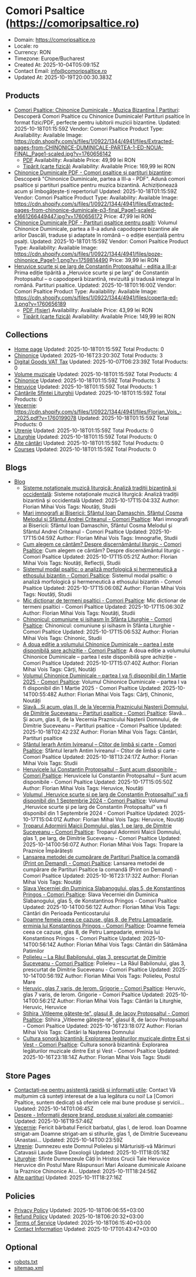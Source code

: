 # Comori Psaltice (https://comoripsaltice.ro)

- Domain: https://comoripsaltice.ro
- Locale: ro
- Currency: RON
- Timezone: Europe/Bucharest
- Created At: 2025-10-04T05:09:15Z
- Contact Email: info@comoripsaltice.ro
- Updated At: 2025-10-19T20:00:30.383Z

## Products

- [Comori Psaltice: Chinonice Duminicale - Muzica Bizantina | Partituri](https://comoripsaltice.ro/products/chinonice-duminicale-partea-i): Descoperă Comori Psaltice cu Chinonice Duminicale! Partituri psaltice în format fizic/PDF, perfecte pentru iubitorii muzicii bizantine.
  Updated: 2025-10-18T01:15:59Z
  Vendor: Comori Psaltice
  Product Type: 
  Availability: Available
  Image: https://cdn.shopify.com/s/files/1/0922/1344/4941/files/Extracted-pages-from-CHINONICE-DUMINICALE-PARTEA-1-ED-NOUA-FINAL_Page1-scaled.jpg?v=1760656142
  - [PDF](https://comoripsaltice.ro/products/chinonice-duminicale-partea-i?variant=52564064141645)
    Availability: Available
    Price: 49,99 lei RON
  - [Tipărit (carte fizică)](https://comoripsaltice.ro/products/chinonice-duminicale-partea-i?variant=52564073873741)
    Availability: Available
    Price: 169,99 lei RON
- [Chinonice Duminicale PDF - Comori psaltice și partituri bizantine](https://comoripsaltice.ro/products/chinonice-duminicale-partea-a-iii-a-pdf): Descoperă "Chinonice Duminicale, partea a III-a - PDF". Adună comori psaltice și partituri psaltice pentru muzica bizantină. Achiziționează acum și îmbogățește-ți repertoriul!
  Updated: 2025-10-18T01:15:59Z
  Vendor: Comori Psaltice
  Product Type: 
  Availability: Available
  Image: https://cdn.shopify.com/s/files/1/0922/1344/4941/files/Extracted-pages-from-chinonice-duminicale-p3-final_Page1-scaled-e1661266449447.jpg?v=1760656172
  Price: 47,99 lei RON
- [Chinonice Duminicale PDF - Partituri psaltice pentru psalti](https://comoripsaltice.ro/products/chinonice-duminicale-partea-a-ii-a): Volumul Chinonice Duminicale, partea a II-a adună capodopere bizantine ale arilor Dascăli, traduse și adaptate în română – o ediție esențială pentru psalți.
  Updated: 2025-10-18T01:15:59Z
  Vendor: Comori Psaltice
  Product Type: 
  Availability: Available
  Image: https://cdn.shopify.com/s/files/1/0922/1344/4941/files/poze-chinonice_Page1-1.png?v=1759814490
  Price: 39,99 lei RON
- [Heruvice scurte și pe larg de Constantin Protopsaltul - ediția a III-a](https://comoripsaltice.ro/products/heruvice-scurte-si-pe-larg-de-constantin-protopsaltul): Prima ediție tipărită a „Heruvice scurte și pe larg” de Constantin Protopsaltul – o capodoperă bizantină, revizuită și tradusă integral în română. Partituri psaltice.
  Updated: 2025-10-18T01:16:00Z
  Vendor: Comori Psaltice
  Product Type: 
  Availability: Available
  Image: https://cdn.shopify.com/s/files/1/0922/1344/4941/files/coperta-ed-3.png?v=1760656189
  - [PDF (fișier)](https://comoripsaltice.ro/products/heruvice-scurte-si-pe-larg-de-constantin-protopsaltul?variant=52538748436813)
    Availability: Available
    Price: 43,99 lei RON
  - [Tipărit (carte fizică)](https://comoripsaltice.ro/products/heruvice-scurte-si-pe-larg-de-constantin-protopsaltul?variant=52538748469581)
    Availability: Available
    Price: 149,99 lei RON

## Collections

- [Home page](https://comoripsaltice.ro/collections/frontpage)
  Updated: 2025-10-18T01:15:59Z
  Total Products: 0
- [Chinonice](https://comoripsaltice.ro/collections/chinonice)
  Updated: 2025-10-16T23:20:30Z
  Total Products: 3
- [Digital Goods VAT Tax](https://comoripsaltice.ro/collections/digital-goods-vat-tax)
  Updated: 2025-10-07T06:23:39Z
  Total Products: 0
- [Volume muzicale](https://comoripsaltice.ro/collections/volume-muzicale)
  Updated: 2025-10-18T01:15:59Z
  Total Products: 4
- [Chinonice](https://comoripsaltice.ro/collections/chinonice-1)
  Updated: 2025-10-18T01:15:59Z
  Total Products: 3
- [Heruvice](https://comoripsaltice.ro/collections/heruvice-1)
  Updated: 2025-10-18T01:15:59Z
  Total Products: 1
- [Cântările Sfintei Liturghii](https://comoripsaltice.ro/collections/cantarile-sfintei-liturghii)
  Updated: 2025-10-18T01:15:59Z
  Total Products: 0
- [Vecernie](https://comoripsaltice.ro/collections/vecernie): https://cdn.shopify.com/s/files/1/0922/1344/4941/files/Florian_Vois_-_2025.pdf?v=1760199078
  Updated: 2025-10-18T01:15:59Z
  Total Products: 0
- [Utrenie](https://comoripsaltice.ro/collections/utrenie)
  Updated: 2025-10-18T01:15:59Z
  Total Products: 0
- [Liturghie](https://comoripsaltice.ro/collections/liturghie)
  Updated: 2025-10-18T01:15:59Z
  Total Products: 0
- [Alte cântări](https://comoripsaltice.ro/collections/alte-cantari)
  Updated: 2025-10-18T01:15:59Z
  Total Products: 0
- [Courses](https://comoripsaltice.ro/collections/courses)
  Updated: 2025-10-18T01:15:59Z
  Total Products: 0

## Blogs

- [Blog](https://comoripsaltice.ro/blogs/news)
  - [Sisteme notaționale muzică liturgică: Analiză tradiții bizantină și occidentală](https://comoripsaltice.ro/blogs/news/sisteme-notationale-in-muzica-liturgica-o-analiza-comparativa-intre-traditiile-bizantina-si-occidentala): Sisteme notaționale muzică liturgică: Analiză tradiții bizantină și occidentală
    Updated: 2025-10-17T15:04:33Z
    Author: Florian Mihai Vois
    Tags: Noutăți, Studii
  - [Mari imnografi ai Bisericii: Sfântul Ioan Damaschin, Sfântul Cosma Melodul și Sfântul Andrei Criteanul - Comori Psaltice](https://comoripsaltice.ro/blogs/news/mari-imnografi-ai-bisericii-sfantul-ioan-damaschin-sfantul-cosma-melodul-și-sfantul-andrei-criteanul): Mari imnografi ai Bisericii: Sfântul Ioan Damaschin, Sfântul Cosma Melodul și Sfântul Andrei Criteanul - Comori Psaltice
    Updated: 2025-10-17T15:04:59Z
    Author: Florian Mihai Vois
    Tags: Imnografie, Studii
  - [Cum alegem ce cântăm? Despre discernământul liturgic - Comori Psaltice](https://comoripsaltice.ro/blogs/news/cum-alegem-ce-cantam-despre-discernamantul-liturgic): Cum alegem ce cântăm? Despre discernământul liturgic - Comori Psaltice
    Updated: 2025-10-17T15:05:21Z
    Author: Florian Mihai Vois
    Tags: Noutăți, Reflecții, Studii
  - [Sistemul modal psaltic: o analiză morfologică și hermeneutică a ethosului bizantin - Comori Psaltice](https://comoripsaltice.ro/blogs/news/sistemul-modal-psaltic-o-analiza-morfologica-și-hermeneutica-a-ethosului-bizantin): Sistemul modal psaltic: o analiză morfologică și hermeneutică a ethosului bizantin - Comori Psaltice
    Updated: 2025-10-17T15:06:08Z
    Author: Florian Mihai Vois
    Tags: Noutăți, Studii
  - [Mic dictionar de termeni psaltici - Comori Psaltice](https://comoripsaltice.ro/blogs/news/mic-dictionar-de-termeni-psaltici): Mic dictionar de termeni psaltici - Comori Psaltice
    Updated: 2025-10-17T15:06:30Z
    Author: Florian Mihai Vois
    Tags: Noutăți, Studii
  - [Chinonicul: comuniune și isihasm în Sfânta Liturghie - Comori Psaltice](https://comoripsaltice.ro/blogs/news/chinonicul-comuniune-și-isihasm-in-sfanta-liturghie): Chinonicul: comuniune și isihasm în Sfânta Liturghie - Comori Psaltice
    Updated: 2025-10-17T15:06:53Z
    Author: Florian Mihai Vois
    Tags: Chinonic, Studii
  - [A doua ediție a volumului Chinonice Duminicale – partea I este disponibilă spre achiziție - Comori Psaltice](https://comoripsaltice.ro/blogs/news/a-doua-ediție-a-volumului-chinonice-duminicale-partea-i-este-disponibila-spre-achiziție): A doua ediție a volumului Chinonice Duminicale – partea I este disponibilă spre achiziție - Comori Psaltice
    Updated: 2025-10-17T15:07:40Z
    Author: Florian Mihai Vois
    Tags: Cărți, Noutăți
  - [Volumul Chinonice Duminicale – partea I va fi disponibil din 1 Martie 2025 - Comori Psaltice](https://comoripsaltice.ro/blogs/news/volumul-chinonice-duminicale-partea-i-va-fi-disponibil-din-1-martie-2025): Volumul Chinonice Duminicale – partea I va fi disponibil din 1 Martie 2025 - Comori Psaltice
    Updated: 2025-10-14T00:55:48Z
    Author: Florian Mihai Vois
    Tags: Cărți, Chinonic, Noutăți
  - [Slavă…Și acum, glas II, de la Vecernia Praznicului Nașterii Domnului, de Dimitrie Suceveanu – Partituri psaltice - Comori Psaltice](https://comoripsaltice.ro/blogs/news/slava-și-acum-glas-ii-de-la-vecernia-praznicului-nașterii-domnului-de-dimitrie-suceveanu-partituri-psaltice): Slavă…Și acum, glas II, de la Vecernia Praznicului Nașterii Domnului, de Dimitrie Suceveanu – Partituri psaltice - Comori Psaltice
    Updated: 2025-10-18T02:42:23Z
    Author: Florian Mihai Vois
    Tags: Cântări, Partituri psaltice
  - [Sfântul Ierarh Antim Ivireanul – Ctitor de limbă și carte - Comori Psaltice](https://comoripsaltice.ro/blogs/news/sfantul-ierarh-antim-ivireanul-ctitor-de-limba-și-carte): Sfântul Ierarh Antim Ivireanul – Ctitor de limbă și carte - Comori Psaltice
    Updated: 2025-10-18T13:24:17Z
    Author: Florian Mihai Vois
    Tags: Studii
  - [Heruvicele lui Constantin Protopsaltul – Sunt acum disponibile - Comori Psaltice](https://comoripsaltice.ro/blogs/news/heruvicele-lui-constantin-protopsaltul-sunt-acum-disponibile): Heruvicele lui Constantin Protopsaltul – Sunt acum disponibile - Comori Psaltice
    Updated: 2025-10-17T15:05:50Z
    Author: Florian Mihai Vois
    Tags: Heruvice, Noutăți
  - [Volumul „Heruvice scurte și pe larg de Constantin Protopsaltul” va fi disponibil din 1 Septembrie 2024 - Comori Psaltice](https://comoripsaltice.ro/blogs/news/volumul-heruvice-scurte-și-pe-larg-de-constantin-protopsaltul-va-fi-disponibil-din-1-septembrie-2024): Volumul „Heruvice scurte și pe larg de Constantin Protopsaltul” va fi disponibil din 1 Septembrie 2024 - Comori Psaltice
    Updated: 2025-10-17T15:04:01Z
    Author: Florian Mihai Vois
    Tags: Heruvice, Noutăți
  - [Troparul Adormirii Maicii Domnului, glas 1, pe larg, de Dimitrie Suceveanu - Comori Psaltice](https://comoripsaltice.ro/blogs/news/troparul-adormirii-maicii-domnului-glas-1-pe-larg-de-dimitrie-suceveanu): Troparul Adormirii Maicii Domnului, glas 1, pe larg, de Dimitrie Suceveanu - Comori Psaltice
    Updated: 2025-10-14T00:56:07Z
    Author: Florian Mihai Vois
    Tags: Tropare la Praznice Împărătești
  - [Lansarea metodei de cumpărare de Partituri Psaltice la comandă (Print on Demand) - Comori Psaltice](https://comoripsaltice.ro/blogs/news/lansarea-metodei-de-cumparare-de-partituri-psaltice-la-comanda-print-on-demand): Lansarea metodei de cumpărare de Partituri Psaltice la comandă (Print on Demand) - Comori Psaltice
    Updated: 2025-10-16T23:17:32Z
    Author: Florian Mihai Vois
    Tags: Noutăți
  - [Slava Vecerniei din Duminica Slabanogului, glas 5, de Konstantinos Pringos - Comori Psaltice](https://comoripsaltice.ro/blogs/news/slava-vecerniei-din-duminica-slabanogului-glas-5-de-konstantinos-pringos): Slava Vecerniei din Duminica Slabanogului, glas 5, de Konstantinos Pringos - Comori Psaltice
    Updated: 2025-10-14T00:56:12Z
    Author: Florian Mihai Vois
    Tags: Cântări din Perioada Penticostarului
  - [Doamne femeia ceea ce cazuse, glas 8, de Petru Lampadarie, erminia lui Konstantinos Pringos - Comori Psaltice](https://comoripsaltice.ro/blogs/news/doamne-femeia-ceea-ce-cazuse-glas-8-de-petru-lampadarie-erminia-lui-konstantinos-pringos): Doamne femeia ceea ce cazuse, glas 8, de Petru Lampadarie, erminia lui Konstantinos Pringos - Comori Psaltice
    Updated: 2025-10-14T00:56:14Z
    Author: Florian Mihai Vois
    Tags: Cântări din Sătămâna Patimilor
  - [Polieleu – La Râul Babilonului, glas 3, prescurtat de Dimitrie Suceveanu - Comori Psaltice](https://comoripsaltice.ro/blogs/news/polieleu-la-raul-babilonului-glas-3-prescurtat-de-dimitrie-suceveanu): Polieleu – La Râul Babilonului, glas 3, prescurtat de Dimitrie Suceveanu - Comori Psaltice
    Updated: 2025-10-14T00:56:19Z
    Author: Florian Mihai Vois
    Tags: Polieleu, Postul Mare
  - [Heruvic, glas 7 varis, de Ierom. Grigorie - Comori Psaltice](https://comoripsaltice.ro/blogs/news/heruvic-glas-7-varis-de-ierom-grigorie): Heruvic, glas 7 varis, de Ierom. Grigorie - Comori Psaltice
    Updated: 2025-10-14T00:56:21Z
    Author: Florian Mihai Vois
    Tags: Cântări la Liturghie, Heruvic, Heruvice
  - [Stihira „Vitleeme gătește-te”, glasul 8, de Iacov Protopsaltul - Comori Psaltice](https://comoripsaltice.ro/blogs/news/stihira-vitleeme-gatește-te-glasul-8-de-iacov-protopsaltul): Stihira „Vitleeme gătește-te”, glasul 8, de Iacov Protopsaltul - Comori Psaltice
    Updated: 2025-10-16T23:18:07Z
    Author: Florian Mihai Vois
    Tags: Cântări la Nașterea Domnului
  - [Cultura sonoră bizantină: Explorarea legăturilor muzicale dintre Est și Vest - Comori Psaltice](https://comoripsaltice.ro/blogs/news/cultura-sonora-bizantina-explorarea-legaturilor-muzicale-dintre-est-și-vest): Cultura sonoră bizantină: Explorarea legăturilor muzicale dintre Est și Vest - Comori Psaltice
    Updated: 2025-10-16T23:18:14Z
    Author: Florian Mihai Vois
    Tags: Studii

## Store Pages

- [Contactați-ne pentru asistență rapidă și informații utile](https://comoripsaltice.ro/pages/contact): Contact Vă mulțumim că sunteți interesat de a lua legătura cu noi! La [Comori Psaltice, suntem dedicați să oferim cele mai bune produse și servicii...
  Updated: 2025-10-14T01:06:45Z
- [Despre - Informații despre brand, produse și valori ale companiei](https://comoripsaltice.ro/pages/despre): 
  Updated: 2025-10-16T19:57:46Z
- [Vecernie](https://comoripsaltice.ro/pages/vecernie): Fericit bărbatul Fericit barbatul, glas I, de Ierod. Ioan Doamne strigat-am Doamne strigat-am si stihurile, glas 1, de Dimitrie Suceveanu (Anastasi...
  Updated: 2025-10-14T00:23:59Z
- [Utrenie](https://comoripsaltice.ro/pages/utrenie): Dumnezeu este Domnul Polieleu și Mărturisiți-vă Mărimuri Catavasii Laude Slave Doxologii
  Updated: 2025-10-11T18:05:18Z
- [Liturghie](https://comoripsaltice.ro/pages/liturghie): Sfinte Dumnezeule Câți în Hristos Crucii Tale Heruvice Heruvice din Postul Mare Răspunsuri Mari Axioane duminicale Axioane la Praznice Chinonice Al...
  Updated: 2025-10-11T18:24:56Z
- [Alte partituri](https://comoripsaltice.ro/pages/alte-partituri)
  Updated: 2025-10-11T18:27:16Z

## Policies

- [Privacy Policy](https://comoripsaltice.ro/policies/privacy-policy)
  Updated: 2025-10-18T06:06:55+03:00
- [Refund Policy](https://comoripsaltice.ro/policies/refund-policy)
  Updated: 2025-10-18T06:20:32+03:00
- [Terms of Service](https://comoripsaltice.ro/policies/terms-of-service)
  Updated: 2025-10-18T06:15:40+03:00
- [Contact Information](https://comoripsaltice.ro/policies/contact-information)
  Updated: 2025-10-17T01:43:47+03:00

## Optional

- [robots.txt](https://comoripsaltice.ro/robots.txt)
- [sitemap.xml](https://comoripsaltice.ro/sitemap.xml)
